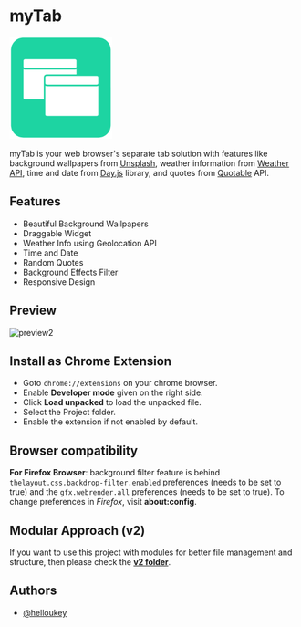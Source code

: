 # myTab

![Logo](https://raw.githubusercontent.com/helloukey/myTab/main/favicon/apple-touch-icon.png)

myTab is your web browser's separate tab solution with features like background wallpapers from [Unsplash](https://github.com/unsplash/unsplash-source-js), weather information from [Weather API](https://www.weatherapi.com/), time and date from [Day.js](https://day.js.org/) library, and quotes from [Quotable](https://github.com/lukePeavey/quotable#get-random-quote) API.

## Features

- Beautiful Background Wallpapers
- Draggable Widget
- Weather Info using Geolocation API
- Time and Date
- Random Quotes
- Background Effects Filter
- Responsive Design

## Preview

![preview2](https://user-images.githubusercontent.com/43317360/153999211-8559988e-efc9-41c5-bceb-c49f5688be70.gif)

## Install as Chrome Extension

- Goto `chrome://extensions` on your chrome browser.
- Enable **Developer mode** given on the right side.
- Click **Load unpacked** to load the unpacked file.
- Select the Project folder.
- Enable the extension if not enabled by default.

## Browser compatibility

**For Firefox Browser**: background filter feature is behind `thelayout.css.backdrop-filter.enabled` preferences (needs to be set to true) and the `gfx.webrender.all` preferences (needs to be set to true). To change preferences in *Firefox*, visit **about:config**.

## Modular Approach (v2)

If you want to use this project with modules for better file management and structure, then please check the **[v2 folder](https://github.com/helloukey/myTab/tree/main/v2)**.

## Authors

- [@helloukey](https://www.github.com/helloukey)
